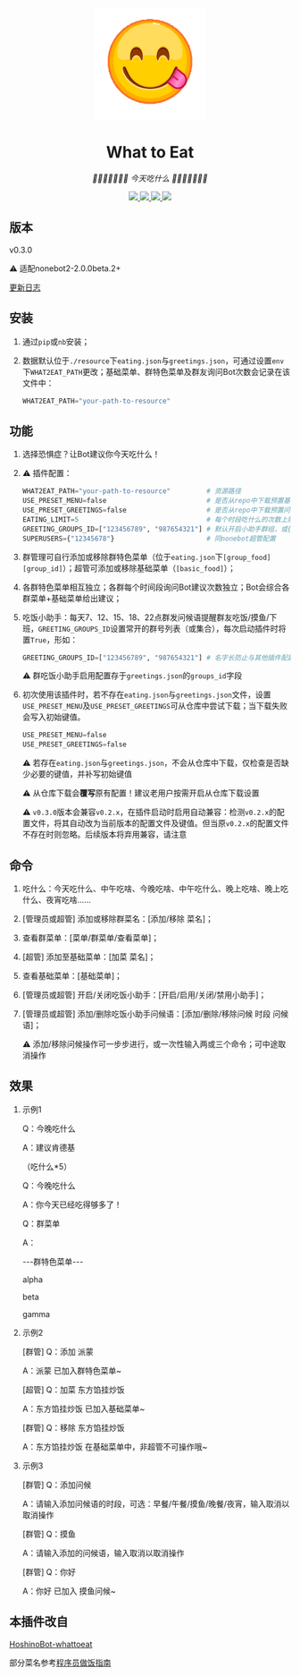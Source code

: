<div align="center">
    <img width="200" src="starving_logo.gif" alt="logo">

# What to Eat

<!-- prettier-ignore-start -->
<!-- markdownlint-disable-next-line MD036 -->
_🍔🌮🍜🍮🍣🍻🍩 今天吃什么 🍩🍻🍣🍮🍜🌮🍔_
<!-- prettier-ignore-end -->

</div>

<p align="center">
  
  <a href="https://github.com/MinatoAquaCrews/nonebot_plugin_what2eat/blob/beta/LICENSE">
    <img src="https://img.shields.io/github/license/MinatoAquaCrews/nonebot_plugin_what2eat?color=blue">
  </a>
  
  <a href="https://github.com/nonebot/nonebot2">
    <img src="https://img.shields.io/badge/nonebot2-2.0.0beta.2+-green">
  </a>
  
  <a href="https://github.com/MinatoAquaCrews/nonebot_plugin_what2eat/releases/tag/v0.3.0">
    <img src="https://img.shields.io/github/v/release/MinatoAquaCrews/nonebot_plugin_what2eat?color=orange">
  </a>

  <a href="https://www.codefactor.io/repository/github/MinatoAquaCrews/nonebot_plugin_what2eat">
    <img src="https://img.shields.io/codefactor/grade/github/MinatoAquaCrews/nonebot_plugin_what2eat/beta?color=red">
  </a>
  
</p>

</p>

## 版本

v0.3.0

⚠ 适配nonebot2-2.0.0beta.2+

[更新日志](https://github.com/MinatoAquaCrews/nonebot_plugin_what2eat/releases/tag/v0.3.0)

## 安装

1. 通过`pip`或`nb`安装；

2. 数据默认位于`./resource`下`eating.json`与`greetings.json`，可通过设置`env`下`WHAT2EAT_PATH`更改；基础菜单、群特色菜单及群友询问Bot次数会记录在该文件中：

    ```python
    WHAT2EAT_PATH="your-path-to-resource"
    ```

## 功能

1. 选择恐惧症？让Bot建议你今天吃什么！

2. ⚠ 插件配置：
   
    ``` python
    WHAT2EAT_PATH="your-path-to-resource"         # 资源路径
    USE_PRESET_MENU=false                         # 是否从repo中下载预置基础菜单，默认为False
    USE_PRESET_GREETINGS=false                    # 是否从repo中下载预置问候语，默认为False
    EATING_LIMIT=5                                # 每个时段吃什么的次数上限，默认5次；每日6点、11点、17点、22点自动刷新
    GREETING_GROUPS_ID=["123456789", "987654321"] # 默认开启小助手群组，或{"123456789", "987654321"}
    SUPERUSERS={"12345678"}                       # 同nonebot超管配置
    ```

3. 群管理可自行添加或移除群特色菜单（位于`eating.json`下`[group_food][group_id]`）；超管可添加或移除基础菜单（`[basic_food]`）；

4. 各群特色菜单相互独立；各群每个时间段询问Bot建议次数独立；Bot会综合各群菜单+基础菜单给出建议；

5. 吃饭小助手：每天7、12、15、18、22点群发问候语提醒群友吃饭/摸鱼/下班，`GREETING_GROUPS_ID`设置常开的群号列表（或集合），每次启动插件时将置`True`，形如：

    ```python
    GREETING_GROUPS_ID=["123456789", "987654321"] # 名字长防止与其他插件配置名相同
    ```

    ⚠ 群吃饭小助手启用配置存于`greetings.json`的`groups_id`字段

6. 初次使用该插件时，若不存在`eating.json`与`greetings.json`文件，设置`USE_PRESET_MENU`及`USE_PRESET_GREETINGS`可从仓库中尝试下载；当下载失败会写入初始键值。

    ```python
    USE_PRESET_MENU=false
    USE_PRESET_GREETINGS=false
    ```

    ⚠ 若存在`eating.json`与`greetings.json`，不会从仓库中下载，仅检查是否缺少必要的键值，并补写初始键值

    ⚠ 从仓库下载会**覆写**原有配置！建议老用户按需开启从仓库下载设置

    ⚠ `v0.3.0`版本会兼容`v0.2.x`，在插件启动时启用自动兼容：检测`v0.2.x`的配置文件，将其自动改为当前版本的配置文件及键值。但当原`v0.2.x`的配置文件不存在时则忽略。后续版本将弃用兼容，请注意

## 命令

1. 吃什么：今天吃什么、中午吃啥、今晚吃啥、中午吃什么、晚上吃啥、晚上吃什么、夜宵吃啥……

2. [管理员或超管] 添加或移除群菜名：[添加/移除 菜名]；

3. 查看群菜单：[菜单/群菜单/查看菜单]；

4. [超管] 添加至基础菜单：[加菜 菜名]；

5. 查看基础菜单：[基础菜单]；

6. [管理员或超管] 开启/关闭吃饭小助手：[开启/启用/关闭/禁用小助手]；

7. [管理员或超管] 添加/删除吃饭小助手问候语：[添加/删除/移除问候 时段 问候语]；

    ⚠ 添加/移除问候操作可一步步进行，或一次性输入两或三个命令；可中途取消操作

## 效果

1. 示例1

    Q：今晚吃什么

    A：建议肯德基

    （吃什么*5）

    Q：今晚吃什么

    A：你今天已经吃得够多了！

    Q：群菜单

    A：

    ---群特色菜单---

    alpha

    beta

    gamma

2. 示例2

    [群管] Q：添加 派蒙

    A：派蒙 已加入群特色菜单~

    [超管] Q：加菜 东方馅挂炒饭

    A：东方馅挂炒饭 已加入基础菜单~

    [群管] Q：移除 东方馅挂炒饭

    A：东方馅挂炒饭 在基础菜单中，非超管不可操作哦~

3. 示例3

    [群管] Q：添加问候

    A：请输入添加问候语的时段，可选：早餐/午餐/摸鱼/晚餐/夜宵，输入取消以取消操作

    [群管] Q：摸鱼

    A：请输入添加的问候语，输入取消以取消操作

    [群管] Q：你好

    A：你好 已加入 摸鱼问候~

## 本插件改自

[HoshinoBot-whattoeat](https://github.com/pcrbot/whattoeat)

部分菜名参考[程序员做饭指南](https://github.com/Anduin2017/HowToCook)